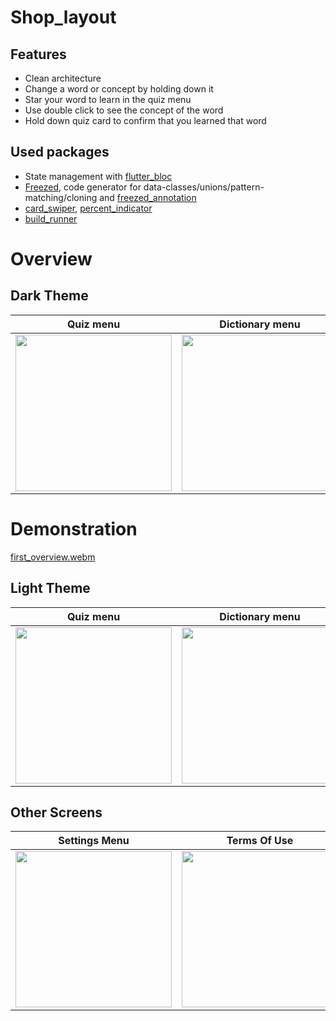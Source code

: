 # Shop_layout

## Features
- Clean architecture
- Change a word or concept by holding down it
- Star your word to learn in the quiz menu
- Use double click to see the concept of the word
- Hold down quiz card to confirm that you learned that word

## Used packages
- State management with [flutter_bloc](https://pub.dev/packages/flutter_bloc)
- [Freezed](https://pub.dev/packages/freezed), code generator for data-classes/unions/pattern-matching/cloning and [freezed_annotation](https://pub.dev/packages/freezed_annotation)
- [card_swiper](https://pub.dev/packages/card_swiper), [percent_indicator](https://pub.dev/packages/percent_indicator)
- [build_runner](https://pub.dev/packages/build_runner)

# Overview
## Dark Theme
| Quiz menu | Dictionary menu | New Quizzes | Learned Quizzes | Edit View |
|-----------|---------------|-------------|----------|-----------|
|<img src="https://user-images.githubusercontent.com/101862863/230761460-82a8d4ca-32dc-4067-b6af-56594938f770.png" width="250">|<img src="https://user-images.githubusercontent.com/101862863/230761462-bc2df087-284f-43f1-93e5-bd3fc8244c46.png" width="250">|<img src="https://user-images.githubusercontent.com/101862863/230761465-258c9ba8-fbf7-406e-95a2-72609f0ac584.png" width="250">|<img src="https://user-images.githubusercontent.com/101862863/230761463-6637bd82-5246-4260-b3f6-80c6600e83ec.png" width="250">|<img src="https://user-images.githubusercontent.com/101862863/230761461-433733e9-1414-4e94-8355-8d05f6d26bb4.png" width="250">

# Demonstration
[first_overview.webm](https://user-images.githubusercontent.com/101862863/230761644-08646529-5834-437b-b82c-3c1d19b181bd.webm)

## Light Theme 
| Quiz menu | Dictionary menu | New Quizzes | Learned Quizzes | Edit View |
|-----------|---------------|-------------|----------|-----------|
|<img src="https://user-images.githubusercontent.com/101862863/230761974-d3637c9a-98fd-406e-9076-26b279723c69.png" width="250">|<img src="https://user-images.githubusercontent.com/101862863/230761970-68fb228c-b095-44af-a6ab-1aad4b8dfd63.png" width="250">|<img src="https://user-images.githubusercontent.com/101862863/230761973-e3025386-54da-4c05-ab8d-40864f19ce6f.png" width="250">|<img src="https://user-images.githubusercontent.com/101862863/230761972-f7a0f230-250f-4a47-a82a-281d51150ed5.png" width="250">|<img src="https://user-images.githubusercontent.com/101862863/230762030-53250fd4-aa5f-49fd-9b8a-ae67d3289173.png" width="250">

## Other Screens
| Settings Menu | Terms Of Use |
|-----------|---------------|
|<img src="https://user-images.githubusercontent.com/101862863/230761975-50caf836-b804-4410-a3d3-e8d1411f2715.png" width="250">|<img src="https://user-images.githubusercontent.com/101862863/230761976-8be3ed0e-e233-445a-950f-dbb2fffcf187.png" width="250">|





